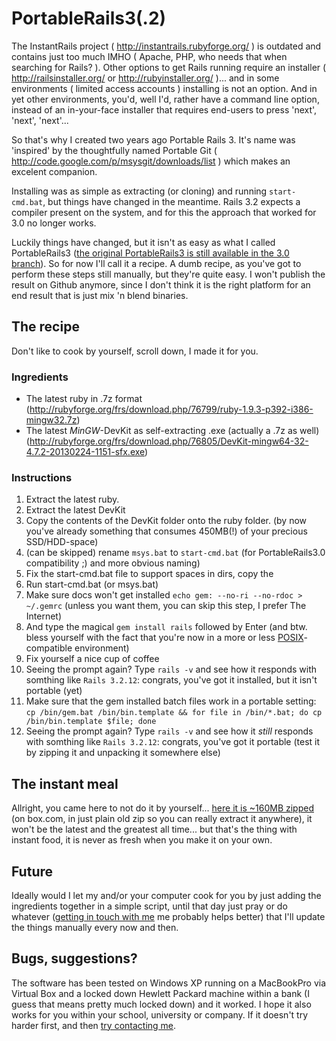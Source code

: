 # PortableRails3(.2)

The InstantRails project ( http://instantrails.rubyforge.org/ ) is outdated and contains just too much IMHO ( Apache, PHP, who needs that when searching for Rails? ). Other options to get Rails running require an installer ( http://railsinstaller.org/ or http://rubyinstaller.org/ )... and in some environments ( limited access accounts ) installing is not an option. And in yet other environments, you'd, well I'd, rather have a command line option, instead of an in-your-face installer that requires end-users to press 'next', 'next', 'next'...

So that's why I created two years ago Portable Rails 3. It's name was 'inspired' by the thoughtfully named Portable Git ( http://code.google.com/p/msysgit/downloads/list ) which makes an excelent companion.

Installing was as simple as extracting (or cloning) and running `start-cmd.bat`, but things have changed in the meantime. Rails 3.2 expects a compiler present on the system, and for this the approach that worked for 3.0 no longer works.

Luckily things have changed, but it isn't as easy as what I called PortableRails3 ([the original PortableRails3 is still available in the 3.0 branch](https://github.com/murb/PortableRails3/tree/3.0)). So for now I'll call it a recipe. A dumb recipe, as you've got to perform these steps still manually, but they're quite easy. I won't publish the result on Github anymore, since I don't think it is the right platform for an end result that is just mix 'n blend binaries.

## The recipe

Don't like to cook by yourself, scroll down, I made it for you.

### Ingredients

- The latest ruby in .7z format (http://rubyforge.org/frs/download.php/76799/ruby-1.9.3-p392-i386-mingw32.7z)
- The latest *MinGW*-DevKit as self-extracting .exe (actually a .7z as well) (http://rubyforge.org/frs/download.php/76805/DevKit-mingw64-32-4.7.2-20130224-1151-sfx.exe)

### Instructions

1. Extract the latest ruby.
2. Extract the latest DevKit
3. Copy the contents of the DevKit folder onto the ruby folder. (by now you've already something that consumes 450MB(!) of your precious SSD/HDD-space)
4. (can be skipped) rename `msys.bat` to `start-cmd.bat` (for PortableRails3.0 compatibility ;) and more obvious naming)
5. Fix the start-cmd.bat file to support spaces in dirs, copy the 
6. Run start-cmd.bat (or msys.bat)
7. Make sure docs won't get installed `echo gem: --no-ri --no-rdoc > ~/.gemrc` (unless you want them, you can skip this step, I prefer The Internet)
8. And type the magical `gem install rails` followed by Enter (and btw. bless yourself with the fact that you're now in a more or less [POSIX](http://en.wikipedia.org/wiki/POSIX)-compatible environment)
9. Fix yourself a nice cup of coffee
10. Seeing the prompt again? Type `rails -v` and see how it responds with somthing like `Rails 3.2.12`: congrats, you've got it installed, but it isn't portable (yet)
11. Make sure that the gem installed batch files work in a portable setting: `cp /bin/gem.bat /bin/bin.template && for file in /bin/*.bat; do cp /bin/bin.template $file; done`
12. Seeing the prompt again? Type `rails -v` and see how it *still* responds with somthing like `Rails 3.2.12`: congrats, you've got it portable (test it by zipping it and unpacking it somewhere else)

## The instant meal

Allright, you came here to not do it by yourself... [here it is ~160MB zipped](https://www.box.com/s/7o1sqrvqey1t9ii4hv28) (on box.com, in just plain old zip so you can really extract it anywhere), it won't be the latest and the greatest all time... but that's the thing with instant food, it is never as fresh when you make it on your own.

## Future

Ideally would I let my and/or your computer cook for you by just adding the ingredients together in a simple script, until that day just pray or do whatever ([getting in touch with me](http://murb.nl/contact) me probably helps better) that I'll update the things manually every now and then.

## Bugs, suggestions?

The software has been tested on Windows XP running on a MacBookPro via Virtual Box and a locked down Hewlett Packard machine within a bank (I guess that means pretty much locked down) and it worked. I hope it also works for you within your school, university or company. If it doesn't try harder first, and then [try contacting me](http://murb.nl/contact).
